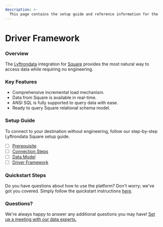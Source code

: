 ```yaml
---
description: >-
  This page contains the setup guide and reference information for the Square source connector.
---
```


# Driver Framework

### Overview

The [Lyftrondata](https://www.lyftrondata.com/) integration for [Square](https://www.lyftrondata.com/integration/commerce-analytics/square/) provides the most natural way to access data while requiring no engineering.

### Key Features

* Comprehensive incremental load mechanism.
* Data from Square is available in real-time.&#x20;
* ANSI SQL is fully supported to query data with ease.
* Ready to query Square relational schema model.

### Setup Guide

To connect to your destination without engineering, follow our step-by-step Lyftrondata Square setup guide.

* [ ] [Prerequisite](../prerequisite.md)
* [ ] [Connection Steps](../connection-steps.md)
* [ ] [Data Model](../data-model/erd.md)
* [ ] [Driver Framework](../driver-framework/)

### Quickstart Steps

Do you have questions about how to use the platform? Don't worry; we've got you covered. Simply follow the quickstart instructions [here](../driver-framework/README.md).

### Questions? <a href="#questions" id="questions"></a>

We're always happy to answer any additional questions you may have! [Set up a meeting with our data experts.](https://www.lyftrondata.com/book-a-meeting/)



